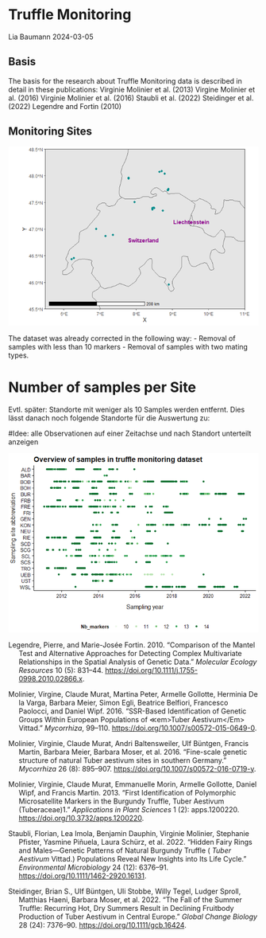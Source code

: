 Truffle Monitoring
================
Lia Baumann
2024-03-05

## Basis

The basis for the research about Truffle Monitoring data is described in
detail in these publications: Virginie Molinier et al. (2013) Virgine
Molinier et al. (2016) Virginie Molinier et al. (2016) Staubli et al.
(2022) Steidinger et al. (2022) Legendre and Fortin (2010)

## Monitoring Sites

![](Truffles-First-Steps_files/figure-gfm/Maps%20laden-1.png)<!-- -->

The dataset was already corrected in the following way: - Removal of
samples with less than 10 markers - Removal of samples with two mating
types.

# Number of samples per Site

Evtl. später: Standorte mit weniger als 10 Samples werden entfernt. Dies
lässt danach noch folgende Standorte für die Auswertung zu:

\#Idee: alle Observationen auf einer Zeitachse und nach Standort
unterteilt anzeigen

![](Truffles-First-Steps_files/figure-gfm/all%20observations-1.png)<!-- -->

<div id="refs" class="references csl-bib-body hanging-indent">

<div id="ref-legendreComparisonMantelTest2010" class="csl-entry">

Legendre, Pierre, and Marie-Josée Fortin. 2010. “Comparison of the
Mantel Test and Alternative Approaches for Detecting Complex
Multivariate Relationships in the Spatial Analysis of Genetic Data.”
*Molecular Ecology Resources* 10 (5): 831–44.
<https://doi.org/10.1111/j.1755-0998.2010.02866.x>.

</div>

<div id="ref-molinierSSRbasedIdentificationGenetic2016"
class="csl-entry">

Molinier, Virgine, Claude Murat, Martina Peter, Armelle Gollotte,
Herminia De la Varga, Barbara Meier, Simon Egli, Beatrice Belfiori,
Francesco Paolocci, and Daniel Wipf. 2016. “SSR-Based Identification of
Genetic Groups Within European Populations of &Lt;em&gt;Tuber
Aestivum&lt;/Em&gt; Vittad.” *Mycorrhiza*, 99–110.
<https://doi.org/10.1007/s00572-015-0649-0>.

</div>

<div id="ref-molinierFinescaleGeneticStructure2016" class="csl-entry">

Molinier, Virginie, Claude Murat, Andri Baltensweiler, Ulf Büntgen,
Francis Martin, Barbara Meier, Barbara Moser, et al. 2016. “Fine-scale
genetic structure of natural Tuber aestivum sites in southern Germany.”
*Mycorrhiza* 26 (8): 895–907.
<https://doi.org/10.1007/s00572-016-0719-y>.

</div>

<div id="ref-molinierFirstIdentificationPolymorphic2013"
class="csl-entry">

Molinier, Virginie, Claude Murat, Emmanuelle Morin, Armelle Gollotte,
Daniel Wipf, and Francis Martin. 2013. “First Identification of
Polymorphic Microsatellite Markers in the Burgundy Truffle, Tuber
Aestivum (Tuberaceae)1.” *Applications in Plant Sciences* 1 (2):
apps.1200220. <https://doi.org/10.3732/apps.1200220>.

</div>

<div id="ref-staubliHiddenFairyRings2022" class="csl-entry">

Staubli, Florian, Lea Imola, Benjamin Dauphin, Virginie Molinier,
Stephanie Pfister, Yasmine Piñuela, Laura Schürz, et al. 2022. “Hidden
Fairy Rings and Males—Genetic Patterns of Natural Burgundy Truffle (
*Tuber Aestivum* Vittad.) Populations Reveal New Insights into Its Life
Cycle.” *Environmental Microbiology* 24 (12): 6376–91.
<https://doi.org/10.1111/1462-2920.16131>.

</div>

<div id="ref-steidingerFallSummerTruffle2022" class="csl-entry">

Steidinger, Brian S., Ulf Büntgen, Uli Stobbe, Willy Tegel, Ludger
Sproll, Matthias Haeni, Barbara Moser, et al. 2022. “The Fall of the
Summer Truffle: Recurring Hot, Dry Summers Result in Declining Fruitbody
Production of Tuber Aestivum in Central Europe.” *Global Change Biology*
28 (24): 7376–90. <https://doi.org/10.1111/gcb.16424>.

</div>

</div>
